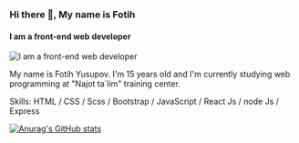 ### Hi there 👋, My name is Fotih
#### I am a front-end web developer
![I am a front-end web developer](https://images.unsplash.com/photo-1516101922849-2bf0be616449?ixlib=rb-4.0.3&ixid=MnwxMjA3fDB8MHxwaG90by1wYWdlfHx8fGVufDB8fHx8&auto=format&fit=crop&w=1856&q=80)

My name is Fotih Yusupov. I'm 15 years old and I'm currently studying web programming at "Najot ta`lim" training center.

Skills: HTML / CSS / Scss / Bootstrap / JavaScript / React Js / node Js / Express

[![Anurag's GitHub stats](https://github-readme-stats.vercel.app/api?username=fotih2005)](https://github.com/anuraghazra/github-readme-stats)
